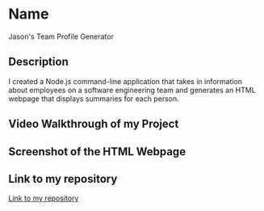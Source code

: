# Name
Jason's Team Profile Generator

## Description
 I created a Node.js command-line application that takes in information about employees on a software engineering team and generates an HTML webpage that displays summaries for each person. 

  ## Video Walkthrough of my Project

  ## Screenshot of the HTML Webpage

  ## Link to my repository
<a href="https://github.com/jrettinger/team-profile-generator" target= blank>Link to my repository</a>
